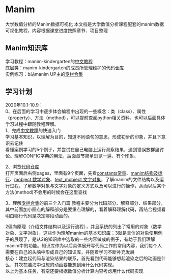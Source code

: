 # Manim
大学数值分析的Manim数据可视化
本文档是大学数值分析课程配套的manim数据可视化教程，内容根据课堂进度按照章节、项目整理

## Manim知识库
学习教程：manim-kindergarten的[中文教程](https://manim.ml)<br>
底层类：manim-kindergarten的成员所管理维护的[代码仓库](https://github.com/manim-kindergarten/manim_sandbox/wiki)<br>
实例练习：b站manim UP主的[专栏合集](https://www.bilibili.com/read/readlist/rl82339)<br>

## 学习计划

2020年10.1-10.9：<br>
0、在后面的学习中逐步体会编程中出现的一些概念：类（class）、属性（property）、方法（method），可以提前查阅python相关资料，也可以后面具体学习过程中跟随教程理解。<br>
1、完成[中文教程](https://manim.ml)的快速入门<br>
	学习基本知识，以理解为目的，知道不同语句的意思，形成初步的印象，并且下意识去记住<br>
	看懂案例学习的5个例子，并尝试在自己电脑上运行观察结果，遇到错误放群里讨论。理解CONFIG字典的用法，后面章节简单浏览一遍，有个印象。

2、浏览[代码仓库](https://github.com/manim-kindergarten/manim_sandbox/wiki)<br>
	打开页面后右侧pages，里面有9个页面，先看[constants常量](https://github.com/manim-kindergarten/manim_sandbox/wiki/constants%E5%B8%B8%E9%87%8F)、[manim结构及运行](https://github.com/manim-kindergarten/manim_sandbox/wiki/manim%E7%BB%93%E6%9E%84%E5%8F%8A%E8%BF%90%E8%A1%8C)、[mobject 数学对象](https://github.com/manim-kindergarten/manim_sandbox/wiki/mobject-%E6%95%B0%E5%AD%A6%E5%AF%B9%E8%B1%A1)、[text_mobject 文字对象](https://github.com/manim-kindergarten/manim_sandbox/wiki/text_mobject-%E6%96%87%E5%AD%97%E5%AF%B9%E8%B1%A1)，了解manim的文件结构以及运行过程，了解数学对象与文字对象的定义方式以及可以进行的操作，从而以后某个方法(method)不会用的时候会在这里查找<br>

3、理解[专栏合集](https://www.bilibili.com/read/readlist/rl82339)的前三个入门篇
	教程主要分为代码部分、解释部分、结果部分，其中前面加小圆点的解释部分是要重点理解的，看着解释理解代码，再结合视频看明白哪行代码是决定哪段动画的。<br>

2偏向原理（介绍文件结构以及运行流程），并且系统的列出了常用的对象（数学对象、文字对象），这些作为理解manim的基本知识库；3就是具体的对象使用例子的展现了，是从2的知识库中选取的一些内容做成的例子，有助于我们理解manim中的功能。知识库作为以后具体展开写代码工作的常用内容，我们每个人需要在自己的头脑中形成自己的知识库，并随着学习不断补充发展<br>
核心：建立起代码与渲染结果的联系，首先看到代码能够想起渲染之后的动画是什么，其次在脑海中设想的动画要能想到用什么代码实现。<br>
以上为基本任务，有空还要根据数值分析计算内容考虑用什么代码实现<br>
